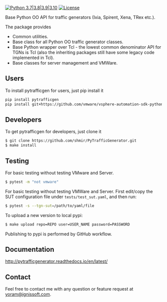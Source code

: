 [![Python 3.7|3.8|3.9|3.10](https://img.shields.io/badge/python-3.7%7C3.8%7C.3.9%7C.3.10-blue.svg)](https://www.python.org/downloads/release/downloads/)
[![License](https://img.shields.io/badge/License-Apache%202.0-blue.svg)](https://opensource.org/licenses/Apache-2.0)

Base Python OO API for traffic generators (Ixia, Spirent, Xena, TRex etc.).

The package provides

- Common utilities.
- Base class for all Python OO traffic generator classes.
- Base Python wrapper over Tcl - the lowest common denominator API for TGNs is Tcl (also the inheriting packages still have some legacy code implemented in Tcl).
- Base classes for server management and VMWare.

Users
---
To install pytrafficgen for users, just pip install it
```bash
pip install pytrafficgen
pip install git+https://github.com/vmware/vsphere-automation-sdk-python.git
```

Developers
----------
To get pytrafficgen for developers, just clone it
```bash
$ git clone https://github.com/shmir/PyTrafficGenerator.git
$ make install
```

Testing
----------
For basic testing without testing VMware and Server. 
```bash
$ pytest -m "not vmware" 
```
For basic testing without testing VMWare and Server.
First edit/copy the SUT configuration file under `tests/test_sut.yaml`, and then run: 
```bash
$ pytest -s --tgn-sut=/path/to/yaml/file 
```

To upload a new version to local pypi:
```bash
$ make upload repo=REPO user=USER_NAME password=PASSWORD
```

Publishing to pypi is performed by GitHub workflow.

Documentation
-------------
http://pytrafficgenerator.readthedocs.io/en/latest/

Contact
-------
Feel free to contact me with any question or feature request at [yoram@ignissoft.com](mailto:yoram@ignissoft.com).
